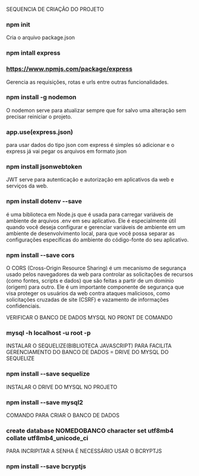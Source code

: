 SEQUENCIA DE CRIAÇÃO DO PROJETO
### npm init
Cria o arquivo package.json

### npm intall express
### https://www.npmjs.com/package/express
Gerencia as requisições, rotas e urls entre outras funcionalidades.

### npm install -g nodemon
O nodemon serve para atualizar sempre que for salvo uma alteração sem precisar reiniciar o projeto.

### app.use(express.json)
para usar dados do tipo json com express é simples só adicionar e o express já vai pegar os arquivos em formato json

### npm install jsonwebtoken
JWT serve para autenticação e autorização em aplicativos da web e serviços da web.

### npm install dotenv --save
é uma biblioteca em Node.js que é usada para carregar variáveis de ambiente de arquivos .env em seu aplicativo. Ele é especialmente útil quando você deseja configurar e gerenciar variáveis de ambiente em um ambiente de desenvolvimento local, para que você possa separar as configurações específicas do ambiente do código-fonte do seu aplicativo.

### npm install --save cors
O CORS (Cross-Origin Resource Sharing) é um mecanismo de segurança usado pelos navegadores da web para controlar as solicitações de recursos (como fontes, scripts e dados) que são feitas a partir de um domínio (origem) para outro. Ele é um importante componente de segurança que visa proteger os usuários da web contra ataques maliciosos, como solicitações cruzadas de site (CSRF) e vazamento de informações confidenciais.

VERIFICAR O BANCO DE DADOS MYSQL NO PRONT DE COMANDO
### mysql -h localhost -u root -p

INSTALAR O SEQUELIZE(BIBLIOTECA JAVASCRIPT) PARA FACILITA GERENCIAMENTO DO BANCO DE DADOS = DRIVE DO MYSQL DO SEQUELIZE
### npm install --save sequelize
INSTALAR O DRIVE DO MYSQL NO PROJETO
### npm install --save mysql2

COMANDO PARA CRIAR O BANCO DE DADOS
### create database NOMEDOBANCO character set utf8mb4 collate utf8mb4_unicode_ci

PARA INCRIPITAR A SENHA É NECESSÁRIO USAR O BCRYPTJS
### npm install --save bcryptjs